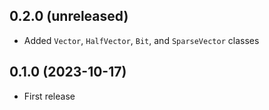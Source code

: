 ## 0.2.0 (unreleased)

- Added `Vector`, `HalfVector`, `Bit`, and `SparseVector` classes

## 0.1.0 (2023-10-17)

- First release
